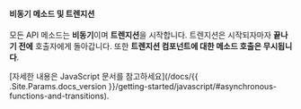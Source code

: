 #### 비동기 메소드 및 트렌지션

모든 API 메소드는 **비동기**이며 **트렌지션**을 시작합니다. 트렌지션은 시작되자마자 **끝나기 전에** 호출자에게 돌아갑니다. 또한 **트렌지션 컴포넌트에 대한 메소드 호출은 무시됩니다**.

[자세한 내용은 JavaScript 문서를 참고하세요](/docs/{{ .Site.Params.docs_version }}/getting-started/javascript/#asynchronous-functions-and-transitions).
